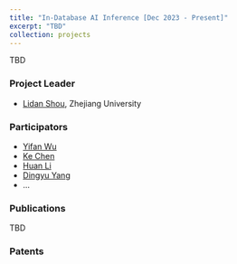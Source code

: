 ```yaml
---
title: "In-Database AI Inference [Dec 2023 - Present]"
excerpt: "TBD"
collection: projects
---
```


TBD

### Project Leader
- [Lidan Shou](https://scholar.google.com/citations?user=0OlITuIAAAAJ), Zhejiang University

### Participators
- [Yifan Wu](https://scholar.google.com/citations?user=l2GmQnQAAAAJ)
- [Ke Chen](https://scholar.google.com/citations?user=cqfBLecAAAAJ)
- [Huan Li](https://longaspire.github.io/)
- [Dingyu Yang](https://scholar.google.com/citations?user=vzkukR0AAAAJ)
- ...

### Publications
TBD

### Patents